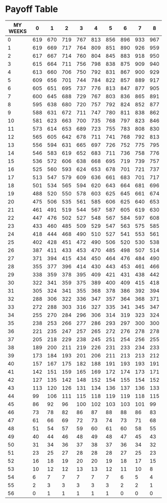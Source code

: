 # Payoff Table

| MY WEEKS  | 0   | 1   | 2   | 3   | 4   | 5   | 6   | 7   | 8   |
|--------------------------|-----|-----|-----|-----|-----|-----|-----|-----|-----|
| 0                        | 619 | 670 | 719 | 767 | 813 | 856 | 896 | 933 | 967 | 0   |
| 1                        | 619 | 669 | 717 | 764 | 809 | 851 | 890 | 926 | 959 | 1   |
| 2                        | 617 | 667 | 714 | 760 | 804 | 845 | 883 | 918 | 950 | 2   |
| 3                        | 615 | 664 | 711 | 756 | 798 | 838 | 875 | 909 | 940 | 3   |
| 4                        | 613 | 660 | 706 | 750 | 792 | 831 | 867 | 900 | 929 | 4   |
| 5                        | 609 | 656 | 701 | 744 | 784 | 822 | 857 | 889 | 917 | 5   |
| 6                        | 605 | 651 | 695 | 737 | 776 | 813 | 847 | 877 | 905 | 6   |
| 7                        | 600 | 645 | 688 | 729 | 767 | 803 | 836 | 865 | 891 | 7   |
| 8                        | 595 | 638 | 680 | 720 | 757 | 792 | 824 | 852 | 877 | 8   |
| 9                        | 588 | 631 | 672 | 711 | 747 | 780 | 811 | 838 | 862 | 9   |
| 10                       | 581 | 623 | 663 | 700 | 735 | 768 | 797 | 823 | 846 | 10  |
| 11                       | 573 | 614 | 653 | 689 | 723 | 755 | 783 | 808 | 830 | 11  |
| 12                       | 565 | 605 | 642 | 678 | 711 | 741 | 768 | 792 | 813 | 12  |
| 13                       | 556 | 594 | 631 | 665 | 697 | 726 | 752 | 775 | 795 | 13  |
| 14                       | 546 | 583 | 619 | 652 | 683 | 711 | 736 | 758 | 776 | 14  |
| 15                       | 536 | 572 | 606 | 638 | 668 | 695 | 719 | 739 | 757 | 15  |
| 16                       | 525 | 560 | 593 | 624 | 653 | 678 | 701 | 721 | 737 | 16  |
| 17                       | 513 | 547 | 579 | 609 | 636 | 661 | 683 | 701 | 717 | 17  |
| 18                       | 501 | 534 | 565 | 594 | 620 | 643 | 664 | 681 | 696 | 18  |
| 19                       | 488 | 520 | 550 | 578 | 603 | 625 | 645 | 661 | 674 | 19  |
| 20                       | 475 | 506 | 535 | 561 | 585 | 606 | 625 | 640 | 653 | 20  |
| 21                       | 461 | 491 | 519 | 544 | 567 | 587 | 605 | 619 | 630 | 21  |
| 22                       | 447 | 476 | 502 | 527 | 548 | 567 | 584 | 597 | 608 | 22  |
| 23                       | 433 | 460 | 485 | 509 | 529 | 547 | 563 | 575 | 585 | 23  |
| 24                       | 418 | 444 | 468 | 490 | 510 | 527 | 541 | 553 | 561 | 24  |
| 25                       | 402 | 428 | 451 | 472 | 490 | 506 | 520 | 530 | 538 | 25  |
| 26                       | 387 | 411 | 433 | 453 | 470 | 485 | 498 | 507 | 514 | 26  |
| 27                       | 371 | 394 | 415 | 434 | 450 | 464 | 476 | 484 | 490 | 27  |
| 28                       | 355 | 377 | 396 | 414 | 430 | 443 | 453 | 461 | 466 | 28  |
| 29                       | 338 | 359 | 378 | 395 | 409 | 421 | 431 | 438 | 442 | 29  |
| 30                       | 322 | 341 | 359 | 375 | 389 | 400 | 409 | 415 | 418 | 30  |
| 31                       | 305 | 324 | 341 | 355 | 368 | 378 | 386 | 392 | 394 | 31  |
| 32                       | 288 | 306 | 322 | 336 | 347 | 357 | 364 | 368 | 371 | 32  |
| 33                       | 272 | 288 | 303 | 316 | 327 | 335 | 341 | 345 | 347 | 33  |
| 34                       | 255 | 270 | 284 | 296 | 306 | 314 | 319 | 323 | 324 | 34  |
| 35                       | 238 | 253 | 266 | 277 | 286 | 293 | 297 | 300 | 300 | 35  |
| 36                       | 221 | 235 | 247 | 257 | 265 | 272 | 276 | 278 | 278 | 36  |
| 37                       | 205 | 218 | 229 | 238 | 245 | 251 | 254 | 256 | 255 | 37  |
| 38                       | 189 | 200 | 211 | 219 | 226 | 231 | 233 | 234 | 233 | 38  |
| 39                       | 173 | 184 | 193 | 201 | 206 | 211 | 213 | 213 | 212 | 39  |
| 40                       | 157 | 167 | 175 | 182 | 188 | 191 | 193 | 193 | 191 | 40  |
| 41                       | 142 | 151 | 159 | 165 | 169 | 172 | 174 | 173 | 171 | 41  |
| 42                       | 127 | 135 | 142 | 148 | 152 | 154 | 155 | 154 | 152 | 42  |
| 43                       | 113 | 120 | 126 | 131 | 134 | 136 | 137 | 136 | 133 | 43  |
| 44                       | 99  | 106 | 111 | 115 | 118 | 119 | 119 | 118 | 115 | 44  |
| 45                       | 86  | 92  | 96  | 100 | 102 | 103 | 103 | 101 | 99  | 45  |
| 46                       | 73  | 78  | 82  | 86  | 87  | 88  | 88  | 86  | 83  | 46  |
| 47                       | 61  | 66  | 69  | 72  | 73  | 74  | 73  | 71  | 68  | 47  |
| 48                       | 51  | 54  | 57  | 59  | 60  | 61  | 60  | 58  | 55  | 48  |
| 49                       | 40  | 44  | 46  | 48  | 49  | 48  | 47  | 45  | 43  | 49  |
| 50                       | 31  | 34  | 36  | 37  | 38  | 37  | 36  | 34  | 32  | 50  |
| 51                       | 23  | 25  | 27  | 28  | 28  | 28  | 27  | 25  | 23  | 51  |
| 52                       | 16  | 18  | 19  | 20  | 20  | 19  | 18  | 17  | 15  | 52  |
| 53                       | 10  | 12  | 12  | 13  | 13  | 12  | 11  | 10  | 8   | 53  |
| 54                       | 6   | 7   | 7   | 7   | 7   | 7   | 6   | 5   | 4   | 54  |
| 55                       | 2   | 3   | 3   | 3   | 3   | 3   | 2   | 2   | 1   | 55  |
| 56                       | 0   | 1   | 1   | 1   | 1   | 1   | 0   | 0   | 0   | 56  |
